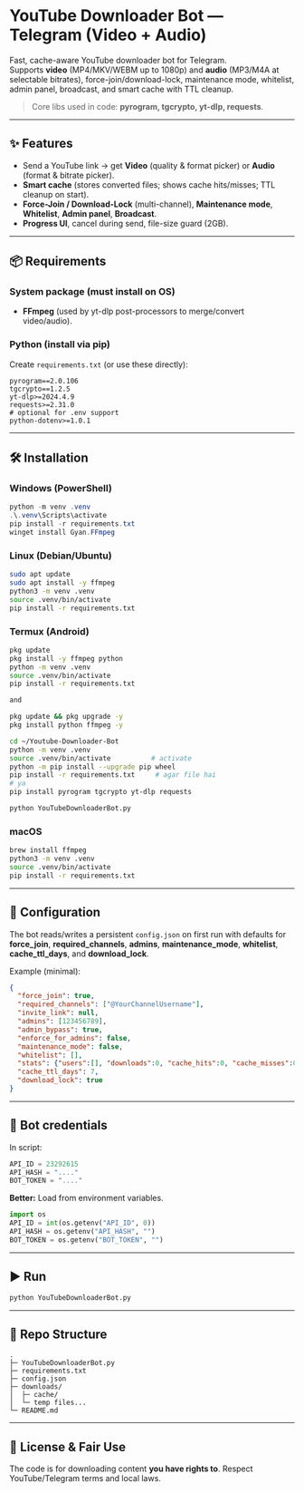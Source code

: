 # YouTube Downloader Bot — Telegram (Video + Audio)

Fast, cache-aware YouTube downloader bot for Telegram.  
Supports **video** (MP4/MKV/WEBM up to 1080p) and **audio** (MP3/M4A at selectable bitrates), force-join/download-lock, maintenance mode, whitelist, admin panel, broadcast, and smart cache with TTL cleanup.

> Core libs used in code: **pyrogram, tgcrypto, yt-dlp, requests**.

---

## ✨ Features

- Send a YouTube link → get **Video** (quality & format picker) or **Audio** (format & bitrate picker).  
- **Smart cache** (stores converted files; shows cache hits/misses; TTL cleanup on start).  
- **Force-Join / Download-Lock** (multi-channel), **Maintenance mode**, **Whitelist**, **Admin panel**, **Broadcast**.  
- **Progress UI**, cancel during send, file-size guard (2GB).  

---

## 📦 Requirements

### System package (must install on OS)
- **FFmpeg** (used by yt-dlp post-processors to merge/convert video/audio).

### Python (install via pip)
Create `requirements.txt` (or use these directly):

```
pyrogram==2.0.106
tgcrypto==1.2.5
yt-dlp>=2024.4.9
requests>=2.31.0
# optional for .env support
python-dotenv>=1.0.1
```

---

## 🛠 Installation

### Windows (PowerShell)
```ps1
python -m venv .venv
.\.venv\Scripts\activate
pip install -r requirements.txt
winget install Gyan.FFmpeg
```

### Linux (Debian/Ubuntu)
```bash
sudo apt update
sudo apt install -y ffmpeg
python3 -m venv .venv
source .venv/bin/activate
pip install -r requirements.txt
```

### Termux (Android)
```bash
pkg update
pkg install -y ffmpeg python
python -m venv .venv
source .venv/bin/activate
pip install -r requirements.txt

and

pkg update && pkg upgrade -y
pkg install python ffmpeg -y

cd ~/Youtube-Downloader-Bot
python -m venv .venv
source .venv/bin/activate          # activate
python -m pip install --upgrade pip wheel
pip install -r requirements.txt     # agar file hai
# ya
pip install pyrogram tgcrypto yt-dlp requests

python YouTubeDownloaderBot.py

```

### macOS
```bash
brew install ffmpeg
python3 -m venv .venv
source .venv/bin/activate
pip install -r requirements.txt
```

---

## 🔐 Configuration

The bot reads/writes a persistent `config.json` on first run with defaults for **force_join**, **required_channels**, **admins**, **maintenance_mode**, **whitelist**, **cache_ttl_days**, and **download_lock**.

Example (minimal):
```json
{
  "force_join": true,
  "required_channels": ["@YourChannelUsername"],
  "invite_link": null,
  "admins": [123456789],
  "admin_bypass": true,
  "enforce_for_admins": false,
  "maintenance_mode": false,
  "whitelist": [],
  "stats": {"users":[], "downloads":0, "cache_hits":0, "cache_misses":0, "last_reset": null, "last_seen": {}},
  "cache_ttl_days": 7,
  "download_lock": true
}
```

---

## 🔑 Bot credentials

In script:
```python
API_ID = 23292615
API_HASH = "...."
BOT_TOKEN = "...."
```

**Better:** Load from environment variables.

```python
import os
API_ID = int(os.getenv("API_ID", 0))
API_HASH = os.getenv("API_HASH", "")
BOT_TOKEN = os.getenv("BOT_TOKEN", "")
```

---

## ▶️ Run

```bash
python YouTubeDownloaderBot.py
```

---

## 📁 Repo Structure

```
.
├─ YouTubeDownloaderBot.py
├─ requirements.txt
├─ config.json
├─ downloads/
│  ├─ cache/
│  └─ temp files...
└─ README.md
```

---

## 📝 License & Fair Use

The code is for downloading content **you have rights to**. Respect YouTube/Telegram terms and local laws.
